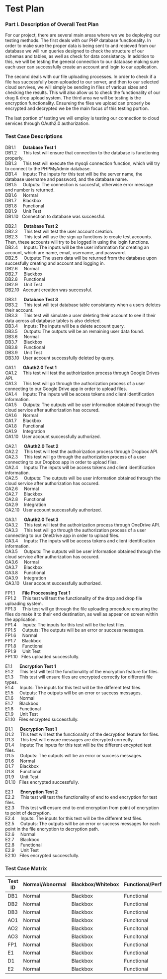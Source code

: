 # Test Plan

### Part I. Description of Overall Test Plan
For our project, there are several main areas where we we be deploying our testing methods. The first deals with our PHP database functionality. In order to make sure the proper data is being sent to and recieved from our database we will run queries designed to check the structure of our schemas and tables, as well as check for data consistancy. In addition to this, we will be testing the general connection to our database making sure each user can successfully create an account and login to our application. 

The second deals with our file uploading processes. In order to check if a file has successfully been uploaded to our server, and then to our selected cloud servives, we will simply be sending in files of various sizes and checking the results. This will also allow us to check the functionality of our drag & drop upload system. The third area we will be testing is the encryption functionality. Ensureing the files we upload can properly be encrypted and decrypted we be the main focus of this testing portion.

The last portion of testing we will employ is testing our connection to cloud services through OAuth2.0 authorization.

### Test Case Descriptions
DB1.1   &nbsp;&nbsp;&nbsp;&nbsp;&nbsp;**Database Test 1**<br />
DB1.2   &nbsp;&nbsp;&nbsp;&nbsp;This test will ensure that connection to the database is functioning properly.<br />
DB1.3   &nbsp;&nbsp;&nbsp;&nbsp;This test will execute the mysqli connection function, which will try to connect to the PHPMyAdmin database.<br />
DB1.4   &nbsp;&nbsp;&nbsp;&nbsp;Inputs: The inputs for this test will be the server name, the database username and password, and the database name.<br />
DB1.5   &nbsp;&nbsp;&nbsp;&nbsp;Outputs: The connection is succesful, otherwise error message and number is returned.<br />
DB1.6   &nbsp;&nbsp;&nbsp;&nbsp;Normal<br />
DB1.7   &nbsp;&nbsp;&nbsp;&nbsp;Blackbox<br />
DB1.8   &nbsp;&nbsp;&nbsp;&nbsp;Functional<br />
DB1.9   &nbsp;&nbsp;&nbsp;&nbsp;Unit Test<br />
DB1.10   &nbsp;&nbsp;Connection to database was successful.<br />

DB2.1   &nbsp;&nbsp;&nbsp;&nbsp;&nbsp;**Database Test 2**<br />
DB2.2   &nbsp;&nbsp;&nbsp;&nbsp;This test will test the user account creation.<br />
DB2.3   &nbsp;&nbsp;&nbsp;&nbsp;This test will use the sign up functions to create test accounts. Then, these accounts will try to be logged in using the login functions.<br />
DB2.4   &nbsp;&nbsp;&nbsp;&nbsp;Inputs: The inputs will be the user information for creating an account, which are name, email, username, and password.<br />
DB2.5   &nbsp;&nbsp;&nbsp;&nbsp;Outputs: The users data will be returned from the database upon succesfully creating and account and logging in.<br /> 
DB2.6   &nbsp;&nbsp;&nbsp;&nbsp;Normal<br />
DB2.7   &nbsp;&nbsp;&nbsp;&nbsp;Blackbox<br />
DB2.8   &nbsp;&nbsp;&nbsp;&nbsp;Functional<br />
DB2.9   &nbsp;&nbsp;&nbsp;&nbsp;Unit Test<br />
DB2.10   &nbsp;&nbsp;Account creation was successful.<br />

DB3.1   &nbsp;&nbsp;&nbsp;&nbsp;&nbsp;**Database Test 3**<br />
DB3.2   &nbsp;&nbsp;&nbsp;&nbsp;This test will test database table consistancy when a users deletes their account.<br />
DB3.3   &nbsp;&nbsp;&nbsp;&nbsp;This test will simulate a user deleting their account to see if their data across all database tables is also deleted.<br />
DB3.4   &nbsp;&nbsp;&nbsp;&nbsp;Inputs: The inputs will be a delete account query.<br />
DB3.5   &nbsp;&nbsp;&nbsp;&nbsp;Outputs: The outputs will be an remaining user data found.<br />
DB3.6   &nbsp;&nbsp;&nbsp;&nbsp;Normal<br />
DB3.7   &nbsp;&nbsp;&nbsp;&nbsp;Blackbox<br />
DB3.8   &nbsp;&nbsp;&nbsp;&nbsp;Functional<br />
DB3.9   &nbsp;&nbsp;&nbsp;&nbsp;Unit Test<br />
DB3.10   &nbsp;&nbsp;User account successfully deleted by query.<br />

OA1.1   &nbsp;&nbsp;&nbsp;&nbsp;&nbsp;**OAuth2.0 Test 1**<br />
OA1.2   &nbsp;&nbsp;&nbsp;&nbsp;This test will test the authoirization process through Google Drives API.<br />
OA1.3   &nbsp;&nbsp;&nbsp;&nbsp;This test will go through the authorization process of a user connecting to our Google Drive app in order to upload files.<br />
OA1.4   &nbsp;&nbsp;&nbsp;&nbsp;Inputs: The inputs will be access tokens and client identification information.<br />
OA1.5   &nbsp;&nbsp;&nbsp;&nbsp;Outputs: The outputs will be user information obtained through the cloud service after authorization has occured.<br />
OA1.6   &nbsp;&nbsp;&nbsp;&nbsp;Normal<br />
OA1.7   &nbsp;&nbsp;&nbsp;&nbsp;Blackbox<br />
OA1.8   &nbsp;&nbsp;&nbsp;&nbsp;Functional<br />
OA1.9   &nbsp;&nbsp;&nbsp;&nbsp;Integration<br />
OA1.10   &nbsp;&nbsp;User account successfully authorized.<br />

OA2.1   &nbsp;&nbsp;&nbsp;&nbsp;&nbsp;**OAuth2.0 Test 2**<br />
OA2.2   &nbsp;&nbsp;&nbsp;&nbsp;This test will test the authoirization process through Dropbox API.<br />
OA2.3   &nbsp;&nbsp;&nbsp;&nbsp;This test will go through the authorization process of a user connecting to our Dropbox app in order to upload files.<br />
OA2.4   &nbsp;&nbsp;&nbsp;&nbsp;Inputs: The inputs will be access tokens and client identification information.<br />
OA2.5   &nbsp;&nbsp;&nbsp;&nbsp;Outputs: The outputs will be user information obtained through the cloud service after authorization has occured.<br />
OA2.6   &nbsp;&nbsp;&nbsp;&nbsp;Normal<br />
OA2.7   &nbsp;&nbsp;&nbsp;&nbsp;Blackbox<br />
OA2.8   &nbsp;&nbsp;&nbsp;&nbsp;Functional<br />
OA2.9   &nbsp;&nbsp;&nbsp;&nbsp;Integration<br />
OA2.10   &nbsp;&nbsp;User account successfully authorized.<br />

OA3.1   &nbsp;&nbsp;&nbsp;&nbsp;&nbsp;**OAuth2.0 Test 3**<br />
OA3.2   &nbsp;&nbsp;&nbsp;&nbsp;This test will test the authoirization process through OneDrive API.<br />
OA3.3   &nbsp;&nbsp;&nbsp;&nbsp;This test will go through the authorization process of a user connecting to our OneDrive app in order to upload files.<br />
OA3.4   &nbsp;&nbsp;&nbsp;&nbsp;Inputs: The inputs will be access tokens and client identification information.<br />
OA3.5   &nbsp;&nbsp;&nbsp;&nbsp;Outputs: The outputs will be user information obtained through the cloud service after authorization has occured.<br />
OA3.6   &nbsp;&nbsp;&nbsp;&nbsp;Normal<br />
OA3.7   &nbsp;&nbsp;&nbsp;&nbsp;Blackbox<br />
OA3.8   &nbsp;&nbsp;&nbsp;&nbsp;Functional<br />
OA3.9   &nbsp;&nbsp;&nbsp;&nbsp;Integration<br />
OA3.10   &nbsp;&nbsp;User account successfully authorized.<br />

FP1.1   &nbsp;&nbsp;&nbsp;&nbsp;&nbsp;**File Proccessing Test 1**<br />
FP1.2   &nbsp;&nbsp;&nbsp;&nbsp;This test will test the functionality of the drop and drop file uploading system.<br />
FP1.3   &nbsp;&nbsp;&nbsp;&nbsp;This test will go through the file uploading procedure ensuring the files do make it to their end destination, as well as appear on screen within the application.<br />
FP1.4   &nbsp;&nbsp;&nbsp;&nbsp;Inputs: The inputs for this test will be the test files.<br />
FP1.5   &nbsp;&nbsp;&nbsp;&nbsp;Outputs: The outputs will be an error or success messages.<br />
FP1.6   &nbsp;&nbsp;&nbsp;&nbsp;Normal<br />
FP1.7   &nbsp;&nbsp;&nbsp;&nbsp;Blackbox<br />
FP1.8   &nbsp;&nbsp;&nbsp;&nbsp;Functional<br />
FP1.9   &nbsp;&nbsp;&nbsp;&nbsp;Unit Test<br />
FP1.10   &nbsp;&nbsp;Files uploaded successfully.<br />

E1.1   &nbsp;&nbsp;&nbsp;&nbsp;&nbsp;**Encryption Test 1**<br />
E1.2   &nbsp;&nbsp;&nbsp;&nbsp;This test will test the functionality of the encryption feature for files.<br />
E1.3   &nbsp;&nbsp;&nbsp;&nbsp;This test will ensure files are encrypted correctly for different file types.<br />
E1.4   &nbsp;&nbsp;&nbsp;&nbsp;Inputs: The inputs for this test will be the different test files.<br />
E1.5   &nbsp;&nbsp;&nbsp;&nbsp;Outputs: The outputs will be an error or success messages.<br />
E1.6   &nbsp;&nbsp;&nbsp;&nbsp;Normal<br />
E1.7   &nbsp;&nbsp;&nbsp;&nbsp;Blackbox<br />
E1.8   &nbsp;&nbsp;&nbsp;&nbsp;Functional<br />
E1.9   &nbsp;&nbsp;&nbsp;&nbsp;Unit Test<br />
E1.10   &nbsp;&nbsp;Files encrypted successfully.<br />

D1.1   &nbsp;&nbsp;&nbsp;&nbsp;&nbsp;**Decryption Test 1**<br />
D1.2   &nbsp;&nbsp;&nbsp;&nbsp;This test will test the functionality of the decryption feature for files.<br />
D1.3   &nbsp;&nbsp;&nbsp;&nbsp;This test will ensure messages are decrypted correctly.<br />
D1.4   &nbsp;&nbsp;&nbsp;&nbsp;Inputs: The inputs for this test will be the different encypted test files.<br />
D1.5   &nbsp;&nbsp;&nbsp;&nbsp;Outputs: The outputs will be an error or success messages.<br />
D1.6   &nbsp;&nbsp;&nbsp;&nbsp;Normal<br />
D1.7   &nbsp;&nbsp;&nbsp;&nbsp;Blackbox<br />
D1.8   &nbsp;&nbsp;&nbsp;&nbsp;Functional<br />
D1.9   &nbsp;&nbsp;&nbsp;&nbsp;Unit Test<br />
D1.10   &nbsp;&nbsp;Files encrypted successfully.<br />

E2.1   &nbsp;&nbsp;&nbsp;&nbsp;&nbsp;**Encryption Test 2**<br />
E2.2   &nbsp;&nbsp;&nbsp;&nbsp;This test will test the functionality of end to end encryption for test files.<br />
E2.3   &nbsp;&nbsp;&nbsp;&nbsp;This test will ensure end to end encryption from point of encryption to point of decryption.<br />
E2.4   &nbsp;&nbsp;&nbsp;&nbsp;Inputs: The inputs for this test will be the different test files.<br />
E2.5   &nbsp;&nbsp;&nbsp;&nbsp;Outputs: The outputs will be an error or success messages for each point in the file encryption to decryption path.<br />
E2.6   &nbsp;&nbsp;&nbsp;&nbsp;Normal<br />
E2.7   &nbsp;&nbsp;&nbsp;&nbsp;Blackbox<br />
E2.8   &nbsp;&nbsp;&nbsp;&nbsp;Functional<br />
E2.9   &nbsp;&nbsp;&nbsp;&nbsp;Unit Test<br />
E2.10   &nbsp;&nbsp;Files encrypted successfully.<br />



### Test Case Matrix
| Test ID | Normal/Abnormal | Blackbox/Whitebox | Functional/Performance | Unit/Integration |
|---------|-----------------|-------------------|------------------------|------------------|
| DB1     | Normal          | Blackbox          | Functional             | Unit             |
| DB2     | Normal          | Blackbox          | Functional             | Unit             |
| DB3     | Normal          | Blackbox          | Functional             | Unit             |
| AO1     | Normal          | Blackbox          | Funcitonal             | Integration      |
| AO2     | Normal          | Blackbox          | Funcitonal             | Integration      |
| AO3     | Normal          | Blackbox          | Funcitonal             | Integration      |
| FP1     | Normal          | Blackbox          | Functional             | Unit             |
| E1      | Normal          | Blackbox          | Functional             | Unit             |
| D1      | Normal          | Blackbox          | Functional             | Unit             |
| E2      | Normal          | Blackbox          | Functional             | Unit             |
